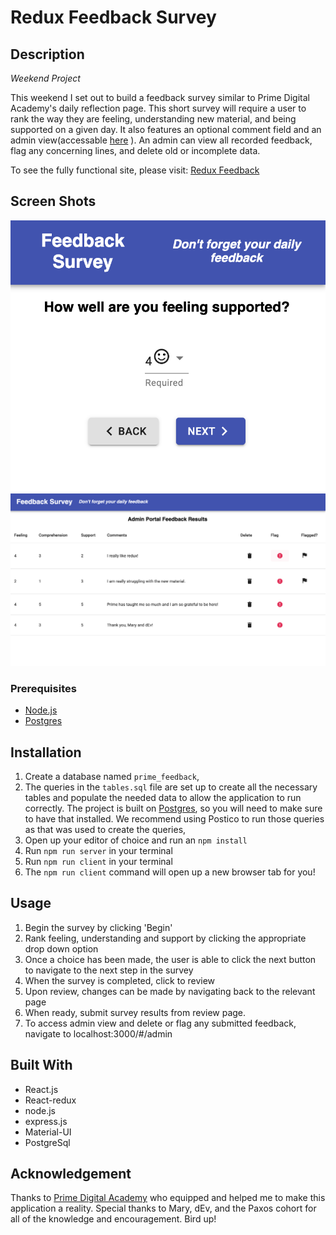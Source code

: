 # Redux Feedback Survey

## Description

_Weekend Project_

This weekend I set out to build a feedback survey similar to Prime Digital Academy's daily reflection page.  This short survey will require a user to rank the way they are feeling, understanding new material, and being supported on a given day. It also features an optional comment field and an admin view(accessable [here](https://redux-feedback-ace.herokuapp.com/#/admin) ).  An admin can view all recorded feedback, flag any concerning lines, and delete old or incomplete data. 

To see the fully functional site, please visit: [Redux Feedback](https://redux-feedback-ace.herokuapp.com/#/)

## Screen Shots

![User view - support](public/images/supportScrn.png)
![Admin view - display feedback](public/images/adminScrn.png)

### Prerequisites

- [Node.js](https://nodejs.org/en/)
- [Postgres](https://www.postgresql.org/download/)

## Installation

1. Create a database named `prime_feedback`,
2. The queries in the `tables.sql` file are set up to create all the necessary tables and populate the needed data to allow the application to run correctly. The project is built on [Postgres](https://www.postgresql.org/download/), so you will need to make sure to have that installed. We recommend using Postico to run those queries as that was used to create the queries, 
3. Open up your editor of choice and run an `npm install`
4. Run `npm run server` in your terminal
5. Run `npm run client` in your terminal
6. The `npm run client` command will open up a new browser tab for you!

## Usage

1. Begin the survey by clicking 'Begin'
2. Rank feeling, understanding and support by clicking the appropriate drop down option
3. Once a choice has been made, the user is able to click the next button to navigate to the next step in the survey
4. When the survey is completed, click to review
5. Upon review, changes can be made by navigating back to the relevant page
6. When ready, submit survey results from review page.
7. To access admin view and delete or flag any submitted feedback, navigate to localhost:3000/#/admin

## Built With

 -  React.js
 -  React-redux
 -  node.js
 -  express.js
 -  Material-UI
 -  PostgreSql

## Acknowledgement
Thanks to [Prime Digital Academy](www.primeacademy.io) who equipped and helped me to make this application a reality. Special thanks to Mary, dEv, and the Paxos cohort for all of the knowledge and encouragement. Bird up!
